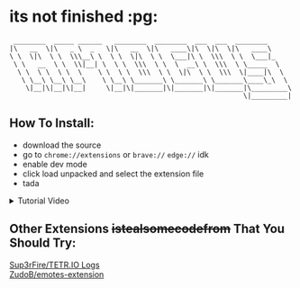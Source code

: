 # its not finished :pg:

```
 ________  _____ ______   ________  ________  ___  ___  ________      
|\   __  \|\   _ \  _   \|\   __  \|\   ____\|\  \|\  \|\   ____\     
\ \  \|\  \ \  \\\__\ \  \ \  \|\  \ \  \___|\ \  \\\  \ \  \___|_    
 \ \   __  \ \  \\|__| \  \ \  \\\  \ \  \  __\ \  \\\  \ \_____  \   
  \ \  \ \  \ \  \    \ \  \ \  \\\  \ \  \|\  \ \  \\\  \|____|\  \  
   \ \__\ \__\ \__\    \ \__\ \_______\ \_______\ \_______\____\_\  \ 
    \|__|\|__|\|__|     \|__|\|_______|\|_______|\|_______|\_________\
                                                          \|_________|
```

## How To Install:
- download the source
- go to `chrome://extensions` or `brave://` `edge://` idk
- enable dev mode
- click load unpacked and select the extension file
- tada

<details>
<summary>Tutorial Video</summary>
its low effort tho.
<br>
https://www.youtube.com/watch?v=kRyw_4LxJh8
</details>

## Other Extensions ~~istealsomecodefrom~~ That You Should Try:
[Sup3rFire/TETR.IO Logs](https://github.com/Sup3rFire/TETR.IO-Logs)  
[ZudoB/emotes-extension](https://github.com/ZudoB/emotes-extension)
